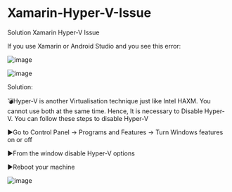 # Xamarin-Hyper-V-Issue
Solution Xamarin Hyper-V Issue


If you use Xamarin or Android Studio and you see this error:  



![image](https://user-images.githubusercontent.com/75094927/145982048-3f52c02d-3364-4646-b97f-01a209a03805.png)


![image](https://user-images.githubusercontent.com/75094927/145982123-0e106a2b-3fa3-4d8a-b1c4-31b9e26c07e3.png)


Solution:


💣Hyper-V is another Virtualisation technique just like Intel HAXM. You cannot use both at the same time. Hence, It is necessary to Disable Hyper-V. You can follow these steps to disable Hyper-V 

▶️Go to Control Panel -> Programs and Features -> Turn Windows features on or off

▶️From the window disable Hyper-V options

▶️Reboot your machine 


![image](https://user-images.githubusercontent.com/75094927/145982188-8d0a65c2-0a08-48c6-9dc2-dcf2c03f87af.png)



